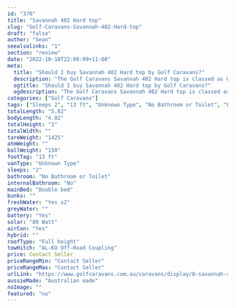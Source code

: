 ```yaml
---
id: "370"
title: "Savannah 402 Hard top"
slug: "Golf-Caravans-Savannah-402-Hard-top"
draft: "false"
author: "Sean"
seealsolinks: "1"
section: "review"
date: "2022-10-10T22:00:09+11:00"
meta:
  title: "Should I buy Savannah 402 Hard top by Golf Caravans?"
  description: "The Golf Caravans Savannah 402 Hard top is classed as Unknown Type, and sleeps 2 people. It is Australian made and comes in at 13 ft. It generally has No Bathroom or Toilet."
  ogtitle: "Should I buy Savannah 402 Hard top by Golf Caravans?"
  ogdescription: "The Golf Caravans Savannah 402 Hard top is classed as Unknown Type, and sleeps 2 people. It is Australian made and comes in at 13 ft. It generally has No Bathroom or Toilet."
categories: ["Golf Caravans"]
tags: ["Sleeps 2", "13 ft", "Unknown Type", "No Bathroom or Toilet", "Full height", "Price Unknown", "Australian made"]
totalLength: "5.82"
bodyLength: "4.02"
totalHeight: "3"
totalWidth: ""
tareWeight: "1425"
atmWeight: ""
ballWeight: "150"
footTag: "13 ft"
vanType: "Unknown Type"
sleeps: "2"
bathroom: "No Bathroom or Toilet"
internalBathroom: "No"
mainBed: "Double bed"
bunks: ""
freshWater: "Yes x2"
greyWater: ""
battery: "Yes"
solar: "80 Watt"
airCon: "Yes"
hybrid: ""
roofType: "Full height"
towHitch: "AL-KO Off-Road Coupling"
price: Contact Seller
priceRangeMin: "Contact Seller"
priceRangeMax: "Contact Seller"
urlLink: "https://www.golfcaravans.com.au/caravans/display/8-savannah-caravan-range-/"
aussieMade: "Australian made"
noImage: ""
featured: "no"
---
```

